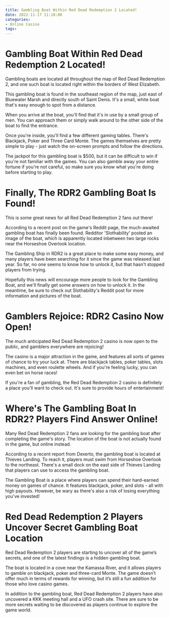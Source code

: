 ```yaml
---
title: Gambling Boat Within Red Dead Redemption 2 Located!
date: 2022-11-17 11:18:00
categories:
- Online Casino
tags:
---
```



#  Gambling Boat Within Red Dead Redemption 2 Located!

Gambling boats are located all throughout the map of Red Dead Redemption 2, and one such boat is located right within the borders of West Elizabeth.

This gambling boat is found in the southeast region of the map, just east of Bluewater Marsh and directly south of Saint Denis. It's a small, white boat that's easy enough to spot from a distance.

When you arrive at the boat, you'll find that it's in use by a small group of men. You can approach them or simply walk around to the other side of the boat to find the entrance.

Once you're inside, you'll find a few different gaming tables. There's Blackjack, Poker and Three Card Monte. The games themselves are pretty simple to play - just watch the on-screen prompts and follow the directions.

The jackpot for this gambling boat is $500, but it can be difficult to win if you're not familiar with the games. You can also gamble away your entire fortune if you're not careful, so make sure you know what you're doing before starting to play.

#  Finally, The RDR2 Gambling Boat Is Found!

This is some great news for all Red Dead Redemption 2 fans out there!

According to a recent post on the game's Reddit page, the much-awaited gambling boat has finally been found. Redditor 'Slothability' posted an image of the boat, which is apparently located inbetween two large rocks near the Horseshoe Overlook location.

The Gambling Ship in RDR2 is a great place to make some easy money, and many players have been searching for it since the game was released last year. So far, no one seems to know how to unlock it, but that hasn't stopped players from trying.

Hopefully this news will encourage more people to look for the Gambling Boat, and we'll finally get some answers on how to unlock it. In the meantime, be sure to check out Slothability's Reddit post for more information and pictures of the boat.

#  Gamblers Rejoice: RDR2 Casino Now Open!

The much anticipated Red Dead Redemption 2 casino is now open to the public, and gamblers everywhere are rejoicing!

The casino is a major attraction in the game, and features all sorts of games of chance to try your luck at. There are blackjack tables, poker tables, slots machines, and even roulette wheels. And if you're feeling lucky, you can even bet on horse races!

If you're a fan of gambling, the Red Dead Redemption 2 casino is definitely a place you'll want to check out. It's sure to provide hours of entertainment!

#  Where's The Gambling Boat In RDR2? Players Find Answer Online!

Many Red Dead Redemption 2 fans are looking for the gambling boat after completing the game's story. The location of the boat is not actually found in the game, but online instead.

According to a recent report from Dexerto, the gambling boat is located at Thieves Landing. To reach it, players must swim from Horseshoe Overlook to the northeast. There's a small dock on the east side of Thieves Landing that players can use to access the gambling boat.

The Gambling Boat is a place where players can spend their hard-earned money on games of chance. It features blackjack, poker, and slots - all with high payouts. However, be wary as there's also a risk of losing everything you've invested!

#  Red Dead Redemption 2 Players Uncover Secret Gambling Boat Location

Red Dead Redemption 2 players are starting to uncover all of the game’s secrets, and one of the latest findings is a hidden gambling boat.

The boat is located in a cove near the Kamassa River, and it allows players to gamble on blackjack, poker and three-card Monte. The game doesn’t offer much in terms of rewards for winning, but it’s still a fun addition for those who love casino games.

In addition to the gambling boat, Red Dead Redemption 2 players have also uncovered a KKK meeting hall and a UFO crash site. There are sure to be more secrets waiting to be discovered as players continue to explore the game world.